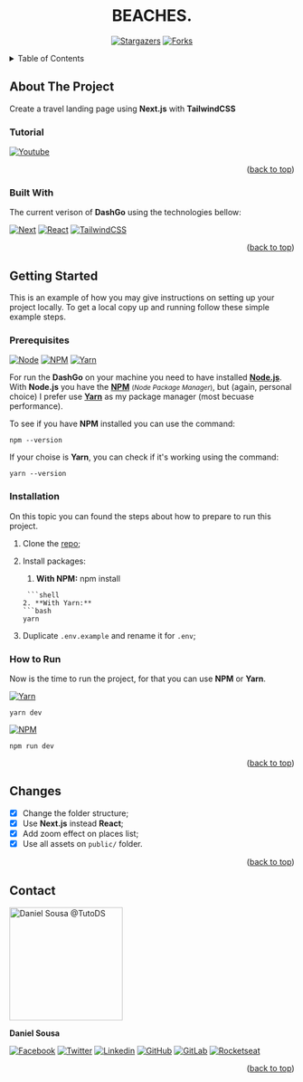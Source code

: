 <div align="center">
    <h1 style="text-transform: uppercase;">BEACHES.</h1>

[![Stargazers][stars-shield]][stars-url] [![Forks][forks-shield]][forks-url]

</div>

<!-- TABLE OF CONTENTS -->
<details>
  <summary>Table of Contents</summary>
  <description>

- [About The Project](#about-the-project)
    - [Built With](#built-with)
- [Getting Started](#getting-started)
    - [Prerequisites](#prerequisites)
    - [Installation](#installation)
    - [How to Run](#how-to-run)
- [Changes](#changes)
    - [Personal Configs/Choices](#personal-configschoices)
- [Contact](#contact)

    </description>

</details>

## About The Project

Create a travel landing page using **Next.js** with **TailwindCSS**


### Tutorial
[![Youtube][tutorial]][tutorial-url]

<p align="right">(<a href="#readme-top">back to top</a>)</p>

### Built With

The current verison of **DashGo** using the technologies bellow:

[![Next][next.js]][next-url] [![React][react.js]][react-url]
[![TailwindCSS][tailwindcss]][tailwind-url]

[//]: # (On this project you can found other packages like:)

[//]: # ([![Prettier][prettier]][prettier-url] [![ESLint][eslint]][eslint-url] [![CommitLint][commitlint]][commitlint-url])

[//]: # ()
[//]: # (> **Note:** **ESLint**, **Prettier** and other things can be changed, the settings you will found is a personal choice, not a requirement.)

<p align="right">(<a href="#readme-top">back to top</a>)</p>

## Getting Started

This is an example of how you may give instructions on setting up your project locally.
To get a local copy up and running follow these simple example steps.

### Prerequisites

[![Node][node]][node-url] [![NPM][npm]][npm-url] [![Yarn][yarn]][yarn-url]

For run the **DashGo** on your machine you need to have installed [**Node.js**][node-url]. With **Node.js** you have the [**NPM**][npm-url]
<small>(<em>Node Package Manager</em>)</small>, but (again, personal choice) I prefer use [**Yarn**][yarn-url] as my package manager
(most becuase performance).

To see if you have **NPM** installed you can use the command:

```shell
npm --version
```

If your choise is **Yarn**, you can check if it's working using the command:

```shell
yarn --version
```

### Installation

On this topic you can found the steps about how to prepare to run this project.

1. Clone the [repo](https://github.com/tutods/ignite-dashgo);

2. Install packages:
    1. **With NPM:**
       npm install
    ````
     ```shell
    2. **With Yarn:**
    ```bash
    yarn
    ````
3. Duplicate `.env.example` and rename it for `.env`;

### How to Run

Now is the time to run the project, for that you can use **NPM** or **Yarn**.

[![Yarn][yarn]][yarn-url]

```shell
yarn dev
```

[![NPM][npm]][npm-url]

```shell
npm run dev
```

<p align="right">(<a href="#readme-top">back to top</a>)</p>

## Changes

-   [x] Change the folder structure;
-   [x] Use **Next.js** instead **React**;
-   [x] Add zoom effect on places list;
-   [x] Use all assets on `public/` folder.

[//]: # (### Personal Configs/Choices)

[//]: # ()
[//]: # (-   [x] Add **CommitLint**;)

[//]: # (-   [ ] Add custom **ESLint** config;)

[//]: # (-   [ ] Add custom **Prettier** config;)

[//]: # (-   [ ] Add **Husky** and **LintStaged**.)

<p align="right">(<a href="#readme-top">back to top</a>)</p>

## Contact

<img src="https://github.com/tutods.png" alt="Daniel Sousa @TutoDS" width="200px" />

**Daniel Sousa**

[![Facebook][facebook]][facebook-url] [![Twitter][twitter]][twitter-url] [![Linkedin][linkedin]][linkedin-url] [![GitHub][github]][github-url]
[![GitLab][gitlab]][gitlab-url] [![Rocketseat][rocketseat]][rocketseat-url]

<p align="right">(<a href="#readme-top">back to top</a>)</p>

[forks-shield]: https://img.shields.io/github/forks/tutods/tailwindcss-travel-website?style=for-the-badge
[forks-url]: https://github.com/tutods/tailwindcss-travel-website/network/members
[stars-shield]: https://img.shields.io/github/stars/tutods/tailwindcss-travel-website?style=for-the-badge
[stars-url]: https://github.com/tutods/tailwindcss-travel-website/stargazers
[product-screenshot]: images/screenshot.png
[next.js]: https://img.shields.io/badge/next.js-000000?style=for-the-badge&logo=nextdotjs&logoColor=white
[next-url]: https://nextjs.org/
[react.js]: https://img.shields.io/badge/React-61DAFB?style=for-the-badge&logo=react&logoColor=black
[react-url]: https://reactjs.org/
[tailwindcss]: https://img.shields.io/badge/TailwindCSS-06B6D4?style=for-the-badge&logo=tailwind-css&logoColor=white
[tailwind-url]: https://tailwindcss.com
[prettier]: https://img.shields.io/badge/Prettier-F7B93E?style=for-the-badge&logo=prettier&logoColor=black
[prettier-url]: https://prettier.io/
[eslint]: https://img.shields.io/badge/ESLint-4B32C3?style=for-the-badge&logo=eslint&logoColor=white
[eslint-url]: https://eslint.org/
[commitlint]: https://img.shields.io/badge/CommitLint-000000?style=for-the-badge&logo=commitlint&logoColor=white
[commitlint-url]: https://commitlint.js.org/
[yarn]: https://img.shields.io/badge/Yarn-2C8EBB?style=for-the-badge&logo=yarn&logoColor=white
[yarn-url]: https://yarnpkg.com/
[npm]: https://img.shields.io/badge/NPM-CB3837?style=for-the-badge&logo=npm&logoColor=white
[npm-url]: https://www.npmjs.com/
[node]: https://img.shields.io/badge/Node-339933?style=for-the-badge&logo=nodedotjs&logoColor=white
[node-url]: https://nodejs.org/
[rocketseat]: https://img.shields.io/badge/Rocketseat-1E4174?style=for-the-badge&logo=data:image/png;base64,iVBORw0KGgoAAAANSUhEUgAAABAAAAAQCAMAAAAoLQ9TAAAALVBMVEVHcExxWsF0XMJzXMJxWcFsUsD///9jRrzY0u6Xh9Gsn9n39fyMecy0qd2bjNJWBT0WAAAABHRSTlMA2Do606wF2QAAAGlJREFUGJVdj1cWwCAIBLEsRU3uf9xobDH8+GZwUYi8i6ucJwrxKE+7D0G9Q4vlYqtmCSjndr4CgCgzlyFgfKfKCVO0LrPKjmiqMxGXkJwNnXskqWG+1oSM+BSwD8f29YLNjvx/OQrn+g99oQSoNmt3PgAAAABJRU5ErkJggg==
[rocketseat-url]: https://app.rocketseat.com.br/me/tutods14
[gitlab]: https://img.shields.io/badge/GitLab-1E4174?style=for-the-badge&logo=GitLab&logoColor=white
[gitlab-url]: https://gitlab.com/jdaniel.asousa
[github]: https://img.shields.io/badge/-Github-1E4174?style=for-the-badge&logo=Github&logoColor=white&link=https://github.com/tutods
[github-url]: https://github.com/tutods
[facebook]: https://img.shields.io/badge/Facebook-1E4174?style=for-the-badge&logo=facebook&logoColor=white
[facebook-url]: https://facebook.com/tutods2014
[twitter]: https://img.shields.io/badge/Twitter-1E4174?style=for-the-badge&logo=twitter&logoColor=white
[twitter-url]: https://twitter.com/dsousa_12/
[linkedin]: https://img.shields.io/badge/Linkedin-1E4174?style=for-the-badge&logo=Linkedin&logoColor=white
[linkedin-url]: https://www.linkedin.com/in/daniel-sousa-tutods/

[tutorial]: https://img.shields.io/badge/YouTube-FF0000?style=for-the-badge&logo=youtube&logoColor=white
[tutorial-url]: https://www.youtube.com/watch?v=gXdHvoWvViQ